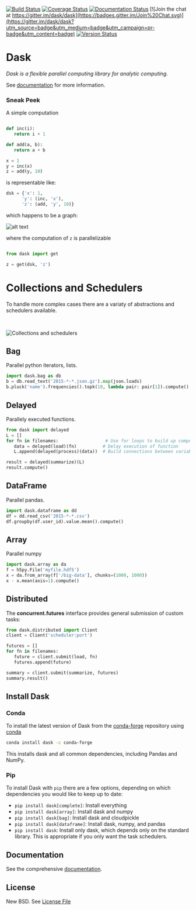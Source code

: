 [![Build Status](https://travis-ci.org/dask/dask.svg?branch=master)](https://travis-ci.org/dask/dask)
[![Coverage Status](https://coveralls.io/repos/dask/dask/badge.svg)](https://coveralls.io/r/dask/dask)
[![Documentation Status](http://readthedocs.org/projects/dask/badge/?version=latest)](http://dask.pydata.org/en/latest/)
[![Join the chat at https://gitter.im/dask/dask](https://badges.gitter.im/Join%20Chat.svg)](https://gitter.im/dask/dask?utm_source=badge&utm_medium=badge&utm_campaign=pr-badge&utm_content=badge)
[![Version Status](https://img.shields.io/pypi/v/dask.svg)](https://pypi.python.org/pypi/dask/)

# Dask

*Dask is a flexible parallel computing library for analytic computing.*  

See [documentation](http://dask.pydata.org/en/latest/) for more information.


### Sneak Peek

A simple computation

```python

def inc(i):
   return i + 1

def add(a, b):
   return a + b

x = 1
y = inc(x)
z = add(y, 10)
```   

is representable like:


```python
dsk = {'x': 1,
      'y': (inc, 'x'),
      'z': (add, 'y', 10)}
```        

which happens to be a graph:

![alt text](https://github.com/dask/dask/blob/master/docs/source/_static/dask-simple.png "A simple dask dictionary")

where the computation of `z` is parallelizable


```python

from dask import get

z = get(dsk, 'z')
```


# Collections and Schedulers

To handle more complex cases there are a variaty of abstractions and schedulers available.

 <br>

![Collections and schedulers](https://github.com/dask/dask/blob/master/docs/source/images/collections-schedulers.png)


## Bag

Parallel python iterators, lists.

```python
import dask.bag as db
b = db.read_text('2015-*-*.json.gz').map(json.loads)
b.pluck('name').frequencies().topk(10, lambda pair: pair[1]).compute()
```

## Delayed

Parallely executed functions.

```python
from dask import delayed
L = []
for fn in filenames:                  # Use for loops to build up computation
   data = delayed(load)(fn)          # Delay execution of function
   L.append(delayed(process)(data))  # Build connections between variables

result = delayed(summarize)(L)
result.compute()
```

## DataFrame

Parallel pandas.

```python
import dask.dataframe as dd
df = dd.read_csv('2015-*-*.csv')
df.groupby(df.user_id).value.mean().compute()
```

## Array

Parallel numpy

```python
import dask.array as da
f = h5py.File('myfile.hdf5')
x = da.from_array(f['/big-data'], chunks=(1000, 1000))
x - x.mean(axis=1).compute()
```

## Distributed 

The **concurrent.futures** interface provides general submission of custom
tasks:

```python
from dask.distributed import Client
client = Client('scheduler:port')

futures = []
for fn in filenames:
   future = client.submit(load, fn)
   futures.append(future)

summary = client.submit(summarize, futures)
summary.result()
```

## Install Dask

### Conda

To install the latest version of Dask from the
[conda-forge](<https://conda-forge.github.io/>) repository using
[conda](https://www.continuum.io/downloads>)

```bash
conda install dask -c conda-forge
```

This installs dask and all common dependencies, including Pandas and NumPy.

### Pip

To install Dask with `pip` there are a few options, depending on which
dependencies you would like to keep up to date:

*   `pip install dask[complete]`: Install everything
*   `pip install dask[array]`: Install dask and numpy
*   `pip install dask[bag]`: Install dask and cloudpickle
*   `pip install dask[dataframe]`: Install dask, numpy, and pandas
*   `pip install dask`: Install only dask, which depends only on the standard
    library.  This is appropriate if you only want the task schedulers.


## Documentation

See the comprehensive [documentation](http://dask.pydata.org/en/latest/).


## License

New BSD. See [License File](<https://github.com/dask/dask/blob/master/LICENSE.txt>)
